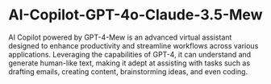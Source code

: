 # AI-Copilot-GPT-4o-Claude-3.5-Mew
AI Copilot powered by GPT-4-Mew is an advanced virtual assistant designed to enhance productivity and streamline workflows across various applications. Leveraging the capabilities of GPT-4, it can understand and generate human-like text, making it adept at assisting with tasks such as drafting emails, creating content, brainstorming ideas, and even coding.
